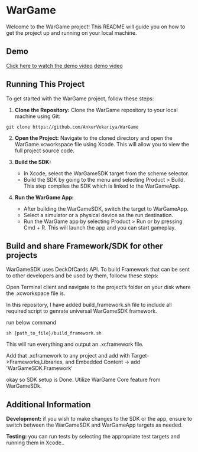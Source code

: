 # WarGame
Welcome to the WarGame project! This README will guide you on how to get the project up and running on your local machine.

## Demo

[Click here to watch the demo video](https://github.com/AnkurVekariya/WarGame/blob/main/war_game_demo.mov)
[demo video](./war_game_demo.mov)

## Running This Project
To get started with the WarGame project, follow these steps:

1. **Clone the Repository:** Clone the WarGame repository to your local machine using Git:

```shell
git clone https://github.com/AnkurVekariya/WarGame
```

2. **Open the Project:** Navigate to the cloned directory and open the WarGame.xcworkspace file using Xcode. This will allow you to view the full project source code.

3. **Build the SDK:** 

    - In Xcode, select the WarGameSDK target from the scheme selector.
    - Build the SDK by going to the menu and selecting Product > Build. This step compiles the SDK which is linked to the WarGameApp.
    
4. **Run the WarGame App:** 

    - After building the WarGameSDK, switch the target to WarGameApp.
    - Select a simulator or a physical device as the run destination.
    - Run the WarGame app by selecting Product > Run or by pressing Cmd + R. This will launch the app and you can start gameplay.

## Build and share Framework/SDK for other projects
WarGameSDK uses DeckOfCards API. To build Framework that can be sent to other developers and be used by them, folloew these steps:

Open Terminal client and navigate to the project’s folder on your disk where the .xcworkspace file is.

In this repository, I have added build_framework.sh file to include all required script to genrate universal WarGameSDK framework.

run below command
```shell
sh {path_to_file}/build_framework.sh 
```

This will run everything and output an .xcframework file. 

Add that .xcframework to any project and add with Target->Frameworks,Libraries, and Embedded Content -> add 'WarGameSDK.Framework'

okay so SDK setup is Done. Utilize WarGame Core feature from WarGameSDk.

## Additional Information

**Development:** if you wish to make changes to the SDK or the app, ensure to switch between the WarGameSDK and WarGameApp targets as needed.

**Testing:** you can run tests by selecting the appropriate test targets and running them in Xcode..

